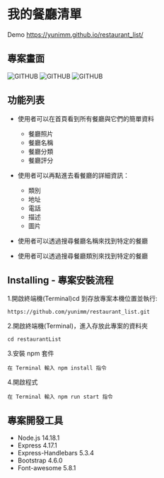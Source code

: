 # 我的餐廳清單
Demo https://yunimm.github.io/restaurant_list/
## 專案畫面
![GITHUB](https://imgur.com/V1WVZev.jpg"首頁")
![GITHUB](https://imgur.com/H97l22q.jpg"餐廳資料")
![GITHUB](https://imgur.com/dosXUmB.jpg"RWD介面")
## 功能列表
* 使用者可以在首頁看到所有餐廳與它們的簡單資料
  * 餐廳照片
  * 餐廳名稱
  * 餐廳分類
  * 餐廳評分

* 使用者可以再點進去看餐廳的詳細資訊：
  * 類別
  * 地址
  * 電話
  * 描述
  * 圖片
  
* 使用者可以透過搜尋餐廳名稱來找到特定的餐廳
* 使用者可以透過搜尋餐廳類別來找到特定的餐廳

## Installing - 專案安裝流程
1.開啟終端機(Terminal)cd 到存放專案本機位置並執行:

    https://github.com/yunimm/restaurant_list.git

2.開啟終端機(Terminal)，進入存放此專案的資料夾

    cd restaurantList

3.安裝 npm 套件

    在 Terminal 輸入 npm install 指令

4.開啟程式

    在 Terminal 輸入 npm run start 指令
    
## 專案開發工具
* Node.js 14.18.1
* Express 4.17.1
* Express-Handlebars 5.3.4
* Bootstrap 4.6.0
* Font-awesome 5.8.1
